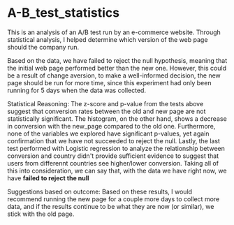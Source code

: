 # A-B_test_statistics
This is an analysis of an A/B test run by an e-commerce website. Through statistical analysis, I helped determine which version of the web page should the company run.

Based on the data, we have failed to reject the null hypothesis, meaning that the initial web page performed better than the new one. However, this could be a result of change aversion, to make a well-informed decision, the new page should be run for more time, since this experiment had only been running for 5 days when the data was collected.

Statistical Reasoning:
The z-score and p-value from the tests above suggest that conversion rates between the old and new page are not statistically significant. The histogram, on the other hand, shows a decrease in conversion with the new_page compared to the old one.  Furthermore, none of the variables we explored have significant p-values, yet again confirmation that we have not succeeded to reject the null. Lastly, the last test performed with Logistic regression to analyze the relationship between conversion and country didn't provide sufficient evidence to suggest that users from differennt countries see higher/lower conversion. Taking all of this into consideration, we can say that, with the data we have right now, we have **failed to reject the null** 

Suggestions based on outcome:
Based on these results, I would recommend running the new page for a couple more days to collect more data, and if the results continue to be what they are now (or similar), we stick with the old page. 
